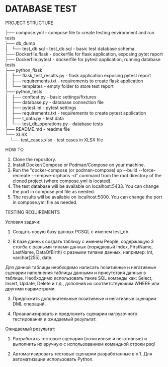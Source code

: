 # DATABASE TEST

PROJECT STRUCTURE

├── compose.yml - compose file to create testing environment and run tests <br>
├── db_dump <br>
│&nbsp;&nbsp;&nbsp;└── test_db.sql - test_db.sql - basic test database schema <br>
├── Dockerfile.flask - dockerfile for flask application, exposing pytet report <br>
├── Dockerfile.pytest - dockerfile for pytest application, running database tests <br>
├── python_flask <br>
│&nbsp;&nbsp;&nbsp;├── flask_test_results.py - flask application exposing pytest report <br>
│&nbsp;&nbsp;&nbsp;├── requirements.txt - requirements to create flask application <br>
│&nbsp;&nbsp;&nbsp;└── templates - empty folder to store test report <br>
├── python_tests <br>
│&nbsp;&nbsp;&nbsp;├── conftest.py - basic settings/fixtures <br>
│&nbsp;&nbsp;&nbsp;├── database.py - database connection file <br>
│&nbsp;&nbsp;&nbsp;├── pytest.ini - pytest settings <br>
│&nbsp;&nbsp;&nbsp;├── requirements.txt - requirements to create pytest application <br>
│&nbsp;&nbsp;&nbsp;├── t_data.py - test data <br>
│&nbsp;&nbsp;&nbsp;└── test_db_operations.py - database tests <br>
├── README.md - readme file <br>
└── XLSX <br>
&nbsp;&nbsp;&nbsp;&nbsp;└── test_cases.xlsx - test cases in XLSX file <br>


HOW TO

1. Clone the repository.
2. Install Docker/Compose or Podman/Compose on your machine.
3. Run the "docker-compose (or podman-compose) up --build --force-recreate --rempve-orphans -d" command from the root directory of the cloned project (where compose.yml is located).
4. The test database will be available on localhost:5433. You can change the port in compose.yml file as needed.
5. The results will be available on localhost:5000. You can change the port in compose.yml file as needed.

TESTING REQUIREMENTS

Условия задачи:
1. Создать новую базу данных PGSQL с именем test_db.

2. В базе данных создать таблицу с именем People, содержащую 3 столба с разными типами данных (порядковый Index, FirstName, LastName, DataOfBirth) с разными типами данных, например: int, varchar[255], date.

Для данной таблицы необходимо написать позитивные и негативные сценарии наполнения таблицы данными и присутствия данных в таблице.
Необходимо использовать такие SQL команды как: Select, Insert, Update, Delete и т.д., дополнив их соответствующим WHERE или другими параметрами.

3. Предложить дополнительные позитивные и негативные сценарии DML операций.

4. Проанализировать и предложить сценарии нагрузочного тестирования и ожидаемый результат.
 
Ожидаемый результат:

1. Разработать тестовые сценарии (позитивные и негативные) и выполнить их вручную с использованием командной строки psql

2. Автоматизировать тестовые сценарии разработанные в п.1. Для автоматизации использовать Python.
